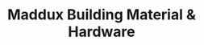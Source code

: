 ---
title: "Maddux Building Material & Hardware"
url: /lufkin/maddux-building-material-and-hardware/
shop: trade
---